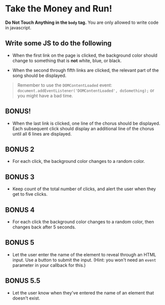 # Take the Money and Run!

**Do Not Touch Anything in the `body` tag.** You are only allowed to write code in javascript.

## Write some JS to do the following

- When the first link on the page is clicked, the background color should change to something that is **not** white, blue, or black.

- When the second through fifth links are clicked, the relevant part of the song should be displayed.

> Remember to use the `DOMContentLoaded` event:
> `document.addEventListener('DOMContentLoaded', doSomething);` or you might have a bad time.

## BONUS!
- When the last link is clicked, one line of the chorus should be displayed. Each subsequent click should display an additional line of the chorus until all 6 lines are displayed.

## BONUS 2
- For each click, the background color changes to a random color.

## BONUS 3
- Keep count of the total number of clicks, and alert the user when they get to five clicks.



## BONUS 4
- For each click the background color changes to a random color, then changes back after 5 seconds.

## BONUS 5
- Let the user enter the name of the element to reveal through an HTML input. Use a button to submit the input. (Hint: you won't need an `event` parameter in your callback for this.)

## BONUS 5.5 
- Let the user know when they've entered the name of an element that doesn't exist.
